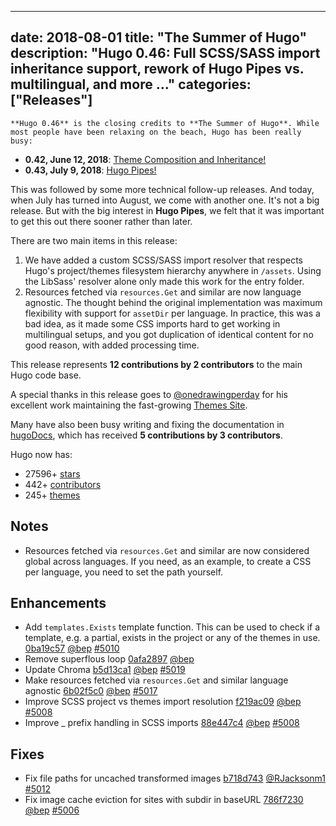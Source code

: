 
---
date: 2018-08-01
title: "The Summer of Hugo"
description: "Hugo 0.46: Full SCSS/SASS import inheritance support, rework of Hugo Pipes vs. multilingual, and more …"
categories: ["Releases"]
---

	**Hugo 0.46** is the closing credits to **The Summer of Hugo**. While most people have been relaxing on the beach, Hugo has been really busy: 

* **0.42, June 12, 2018**: [Theme Composition and Inheritance!](https://gohugo.io/news/0.42-relnotes/)
* **0.43, July 9, 2018**: [Hugo Pipes!](https://gohugo.io/news/0.43-relnotes/)

This was followed by some more technical follow-up releases. And today, when July has turned into August, we come with another one. It's not a big release. But with the big interest in **Hugo Pipes**, we felt that it was important to get this out there sooner rather than later.

There are two main items in this release:

1. We have added a custom SCSS/SASS import resolver that respects Hugo's project/themes filesystem hierarchy anywhere in `/assets`. Using the LibSass' resolver alone only made this work for the entry folder.
2. Resources fetched via `resources.Get` and similar are now language agnostic. The thought behind the original implementation was maximum flexibility with support for `assetDir` per language. In practice, this was a bad idea, as it made some CSS imports hard to get working in multilingual setups, and you got duplication of identical content for no good reason, with added processing time.

This release represents **12 contributions by 2 contributors** to the main Hugo code base.

A special thanks in this release goes to [@onedrawingperday](https://github.com/onedrawingperday) for his excellent work maintaining the fast-growing [Themes Site](https://themes.gohugo.io/).

Many have also been busy writing and fixing the documentation in [hugoDocs](https://github.com/gohugoio/hugoDocs), 
which has received **5 contributions by 3 contributors**.

Hugo now has:

* 27596+ [stars](https://github.com/gohugoio/hugo/stargazers)
* 442+ [contributors](https://github.com/gohugoio/hugo/graphs/contributors)
* 245+ [themes](http://themes.gohugo.io/)

## Notes

* Resources fetched via `resources.Get` and similar are now considered global across languages. If you need, as an example, to create a CSS per language, you need to set the path yourself.

## Enhancements

* Add `templates.Exists` template function. This can be used to check if a template, e.g. a partial, exists in the project or any of the themes in use. [0ba19c57](https://github.com/gohugoio/hugo/commit/0ba19c57f180c33b41c64335ea1d1c89335d34c0) [@bep](https://github.com/bep) [#5010](https://github.com/gohugoio/hugo/issues/5010)
* Remove superflous loop [0afa2897](https://github.com/gohugoio/hugo/commit/0afa2897a0cf90f4348929ef432202efddc183a0) [@bep](https://github.com/bep) 
* Update Chroma [b5d13ca1](https://github.com/gohugoio/hugo/commit/b5d13ca16bf106c1bc29c2a5295cd231d1bf13fd) [@bep](https://github.com/bep) [#5019](https://github.com/gohugoio/hugo/issues/5019)
* Make resources fetched via `resources.Get` and similar language agnostic [6b02f5c0](https://github.com/gohugoio/hugo/commit/6b02f5c0f4e0ba1730aebc5a590a111548233bd5) [@bep](https://github.com/bep) [#5017](https://github.com/gohugoio/hugo/issues/5017)
* Improve SCSS project vs themes import resolution [f219ac09](https://github.com/gohugoio/hugo/commit/f219ac09f6b7e26d84599401512233d77c1bdb4c) [@bep](https://github.com/bep) [#5008](https://github.com/gohugoio/hugo/issues/5008)
* Improve _ prefix handling in SCSS imports [88e447c4](https://github.com/gohugoio/hugo/commit/88e447c449608523d87c517396bde31a62f392b6) [@bep](https://github.com/bep) [#5008](https://github.com/gohugoio/hugo/issues/5008)

## Fixes
* Fix file paths for uncached transformed images [b718d743](https://github.com/gohugoio/hugo/commit/b718d743b7a2eff3bea74ced57147825294a629f) [@RJacksonm1](https://github.com/RJacksonm1) [#5012](https://github.com/gohugoio/hugo/issues/5012)
* Fix image cache eviction for sites with subdir in baseURL [786f7230](https://github.com/gohugoio/hugo/commit/786f72302f65580ca8d1df2132a7756584539ea0) [@bep](https://github.com/bep) [#5006](https://github.com/gohugoio/hugo/issues/5006)

